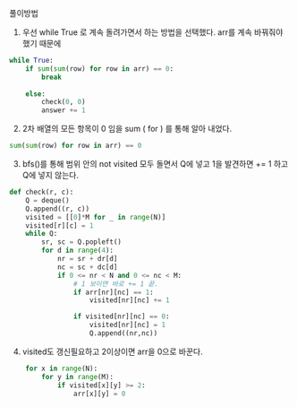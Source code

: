 풀이방법
1. 우선 while True 로 계속 돌려가면서 하는 방법을 선택했다. arr를 계속 바꿔줘야 했기 때문에

```python
while True:
    if sum(sum(row) for row in arr) == 0:
        break
        
    else:
        check(0, 0)
        answer += 1

```
2. 2차 배열의 모든 항목이 0 임을 sum ( for ) 를 통해 알아 내었다.

```python
sum(sum(row) for row in arr) == 0
```

3. bfs()를 통해 범위 안의 not visited 모두 돌면서 Q에 넣고 1을 발견하면 += 1 하고 Q에 넣지 않는다.

```python
def check(r, c):
    Q = deque()
    Q.append((r, c))
    visited = [[0]*M for _ in range(N)]
    visited[r][c] = 1
    while Q:
        sr, sc = Q.popleft()
        for d in range(4):
            nr = sr + dr[d]
            nc = sc + dc[d]
            if 0 <= nr < N and 0 <= nc < M:
                # 1 보이면 바로 += 1 끝.
                if arr[nr][nc] == 1:
                    visited[nr][nc] += 1

                if visited[nr][nc] == 0:
                    visited[nr][nc] = 1
                    Q.append((nr,nc))

```

4. visited도 갱신필요하고 2이상이면 arr을 0으로 바꾼다.

```python
    for x in range(N):
        for y in range(M):
            if visited[x][y] >= 2:
                arr[x][y] = 0

```
